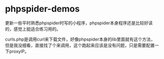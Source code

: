 # phpspider-demos

更新一些平时熟悉phpspider时写的小程序，phpspider本身程序还是比较好读的，感觉上挺适合练习用的。

curls.php是调用curl来下载文件，好像phpspider本身的lib里面就有这个方法，但是我没细看，直接找了个来调用，这个跑起来应该是没有问题，只是需要配置一下proxyIP。

